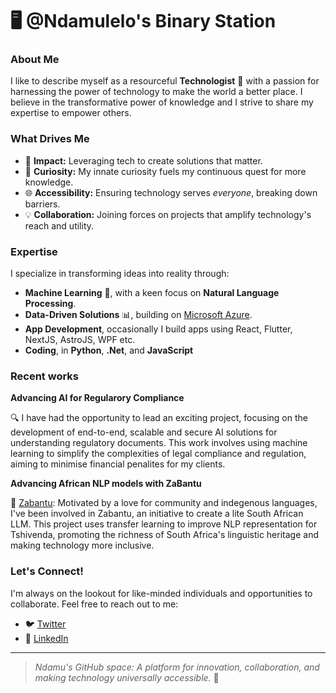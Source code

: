 # 🖥️ @Ndamulelo's Binary Station

### About Me
I like to describe myself as a resourceful **Technologist** 🚀 with a passion for harnessing the power of technology to make the world a better place. I believe in the transformative power of knowledge and I strive to share my expertise to empower others.

### What Drives Me
- 🌟 **Impact:** Leveraging tech to create solutions that matter.
- 🧐 **Curiosity:**  My innate curiosity fuels my continuous quest for more knowledge.
- 🌐 **Accessibility:** Ensuring technology serves *everyone*, breaking down barriers.
- 💡 **Collaboration:** Joining forces on projects that amplify technology's reach and utility.

### Expertise
I specialize in transforming ideas into reality through:
- **Machine Learning** 🧠, with a keen focus on **Natural Language Processing**.
- **Data-Driven Solutions** 📊, building on [Microsoft Azure](https://azure.microsoft.com/).
- **App Development**, occasionally I build apps using React, Flutter, NextJS, AstroJS, WPF etc.
- **Coding**, in **Python**, **.Net**, and **JavaScript**

### Recent works

**Advancing AI for Regularory Compliance**

🔍 I have had the opportunity to lead  an exciting project, focusing on the development of end-to-end, scalable and secure AI solutions for understanding regulatory documents. This work involves using machine learning to simplify the complexities of legal compliance and regulation, aiming to minimise financial penalites for my clients.

**Advancing African NLP models with ZaBantu**

🌱 [Zabantu](): Motivated by a love for community and indegenous languages, I've been involved in Zabantu, an initiative to create a lite South African LLM. This project uses transfer learning to improve NLP representation for Tshivenda, promoting the richness of South Africa's linguistic heritage and making technology more inclusive.

### Let's Connect!
I'm always on the lookout for like-minded individuals and opportunities to collaborate. Feel free to reach out to me:
- 🐦 [Twitter](https://twitter.com/NdamuleloNemakh)
- 🔗 [LinkedIn](https://www.linkedin.com/in/ndamulelonemakhavhani/)

---

> *Ndamu's GitHub space: A platform for innovation, collaboration, and making technology universally accessible.* 🌟

<!-- This is a special repository. Its `README.md` will appear on my GitHub profile to give visitors an insight into my professional world. Feel free to connect and propose collaborations. -->
